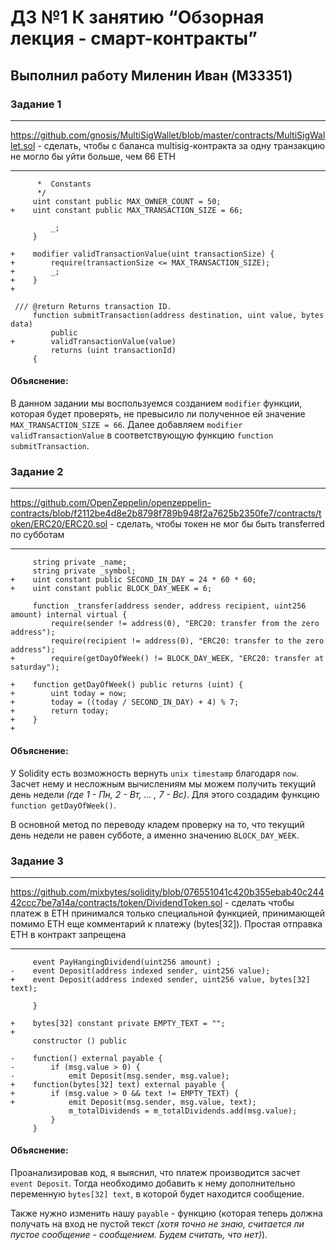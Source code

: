 # ДЗ №1 К занятию “Обзорная лекция - смарт-контракты”
## Выполнил работу Миленин Иван (M33351)

### Задание 1
***
https://github.com/gnosis/MultiSigWallet/blob/master/contracts/MultiSigWallet.sol - сделать, чтобы с баланса multisig-контракта за одну транзакцию не могло бы уйти больше, чем 66 ETH
***
```
      *  Constants
      */
     uint constant public MAX_OWNER_COUNT = 50;
+    uint constant public MAX_TRANSACTION_SIZE = 66;
```

```
         _;
     }

+    modifier validTransactionValue(uint transactionSize) {
+        require(transactionSize <= MAX_TRANSACTION_SIZE);
+        _;
+    }
+
```

```
 /// @return Returns transaction ID.
     function submitTransaction(address destination, uint value, bytes data)
         public
+        validTransactionValue(value)
         returns (uint transactionId)
     {
```

#### Объяснение:
В данном задании мы воспользуемся созданием `modifier` функции, которая будет проверять, не превысило ли полученное ей значение `MAX_TRANSACTION_SIZE = 66`. Далее добавляем `modifier validTransactionValue` в соответствующую функцию `function submitTransaction`.

### Задание 2
***
https://github.com/OpenZeppelin/openzeppelin-contracts/blob/f2112be4d8e2b8798f789b948f2a7625b2350fe7/contracts/token/ERC20/ERC20.sol - сделать, чтобы токен не мог бы быть transferred по субботам
***

```
     string private _name;
     string private _symbol;
+    uint constant public SECOND_IN_DAY = 24 * 60 * 60;
+    uint constant public BLOCK_DAY_WEEK = 6;
```

```
     function _transfer(address sender, address recipient, uint256 amount) internal virtual {
         require(sender != address(0), "ERC20: transfer from the zero address");
         require(recipient != address(0), "ERC20: transfer to the zero address");
+        require(getDayOfWeek() != BLOCK_DAY_WEEK, "ERC20: transfer at saturday");
```

```
+    function getDayOfWeek() public returns (uint) {
+        uint today = now;
+        today = ((today / SECOND_IN_DAY) + 4) % 7;
+        return today;
+    }
+
```

#### Объяснение:
У Solidity есть возможность вернуть `unix timestamp` благодаря `now`. Засчет нему и несложным вычислениям мы можем получить текущий день недели *(где 1 - Пн, 2 - Вт, ... , 7 - Вс)*. Для этого создадим функцию `function getDayOfWeek()`.

В основной метод по переводу кладем проверку на то, что текущий день недели не равен субботе, а именно значению `BLOCK_DAY_WEEK`.

### Задание 3

***
https://github.com/mixbytes/solidity/blob/076551041c420b355ebab40c24442ccc7be7a14a/contracts/token/DividendToken.sol - сделать чтобы платеж в ETH принимался только специальной функцией, принимающей помимо ETH еще комментарий к платежу (bytes[32]). Простая отправка ETH в контракт запрещена
***

```
     event PayHangingDividend(uint256 amount) ;
-    event Deposit(address indexed sender, uint256 value);
+    event Deposit(address indexed sender, uint256 value, bytes[32] text);
```

```
     }

+    bytes[32] constant private EMPTY_TEXT = "";
+
     constructor () public
```

```
-    function() external payable {
-        if (msg.value > 0) {
-            emit Deposit(msg.sender, msg.value);
+    function(bytes[32] text) external payable {
+        if (msg.value > 0 && text != EMPTY_TEXT) {
+            emit Deposit(msg.sender, msg.value, text);
             m_totalDividends = m_totalDividends.add(msg.value);
         }
     }
```

#### Объяснение:
Проанализировав код, я выяснил, что платеж производится засчет ` event Deposit`. Тогда необходимо добавить к нему дополнительно переменную `bytes[32] text`, в которой будет находится сообщение.

Также нужно изменить нашу `payable` - функцию (которая теперь должна получать на вход не пустой текст *(хотя точно не знаю, считается ли пустое сообщение - сообщением. Будем считать, что нет)*).